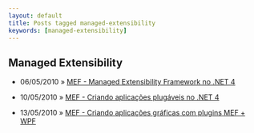 ```yaml
---
layout: default
title: Posts tagged managed-extensibility
keywords: [managed-extensibility]
---
```

<h2 class="category">Managed Extensibility</h2>
<ul class="posts">
<li>
<p>
<span class="date">06/05/2010</span> &raquo; 
<a href="/blog/mef-managed-extensibility-framework-no-net-4">MEF - Managed Extensibility Framework no .NET 4</a>
</p>
</li> 
<li>
<p>
<span class="date">10/05/2010</span> &raquo; 
<a href="/blog/mef-criando-aplicacoes-plugaveis-no-net-4">MEF - Criando aplicações plugáveis no .NET 4</a>
</p>
</li> 
<li>
<p>
<span class="date">13/05/2010</span> &raquo; 
<a href="/blog/mef-criando-aplicacoes-graficas-com-plugins-mef-wpf">MEF - Criando aplicações gráficas com plugins MEF + WPF</a>
</p>
</li> 
</ul>
